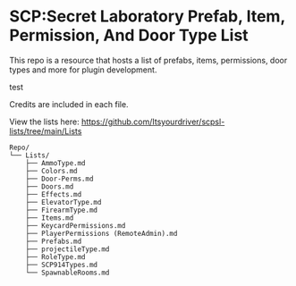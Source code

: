 # SCP:Secret Laboratory Prefab, Item, Permission, And Door Type List
This repo is a resource that hosts a list of prefabs, items, permissions, door types and more for plugin development.

test


Credits are included in each file.


View the lists here: https://github.com/Itsyourdriver/scpsl-lists/tree/main/Lists

```
Repo/
└── Lists/
    ├── AmmoType.md
    ├── Colors.md
    ├── Door-Perms.md
    ├── Doors.md
    ├── Effects.md
    ├── ElevatorType.md
    ├── FirearmType.md
    ├── Items.md
    ├── KeycardPermissions.md
    ├── PlayerPermissions (RemoteAdmin).md
    ├── Prefabs.md
    ├── projectileType.md
    ├── RoleType.md
    ├── SCP914Types.md
    └── SpawnableRooms.md
```
